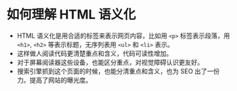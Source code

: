 # 如何理解 HTML 语义化

- HTML 语义化是用合适的标签来表示网页内容，比如用 `<p>` 标签表示段落，用 `<h1>`, `<h2>` 等表示标题，无序列表用 `<ul>` 和 `<li>` 表示。
- 这样做人阅读代码更清楚重点和含义，代码可读性增加。
- 对于屏幕阅读器这些设备，也能区分重点，对视觉障碍认识更友好。
- 搜索引擎抓到这个页面的时候，也能分清重点和含义，也为 SEO 出了一份力。提高了网站的曝光度。